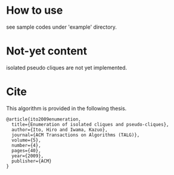 # How to use
see sample codes under 'example' directory.

# Not-yet content
isolated pseudo cliques are not yet implemented.

# Cite
This algorithm is provided in the following thesis.

    @article{ito2009enumeration,
      title={Enumeration of isolated cliques and pseudo-cliques},
      author={Ito, Hiro and Iwama, Kazuo},
      journal={ACM Transactions on Algorithms (TALG)},
      volume={5},
      number={4},
      pages={40},
      year={2009},
      publisher={ACM}
    }
   
